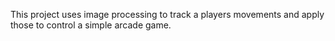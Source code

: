 This project uses image processing to track a players movements and apply those to control a simple arcade game.
